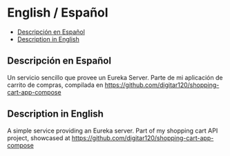 # English / Español
- [Descripción en Español](#descripción-en-español)
- [Description in English](#description-in-english)

## Descripción en Español
Un servicio sencillo que provee un Eureka Server. Parte de mi aplicación de carrito de compras, compilada en https://github.com/digitar120/shopping-cart-app-compose

## Description in English
A simple service providing an Eureka server. Part of my shopping cart API project, showcased at https://github.com/digitar120/shopping-cart-app-compose